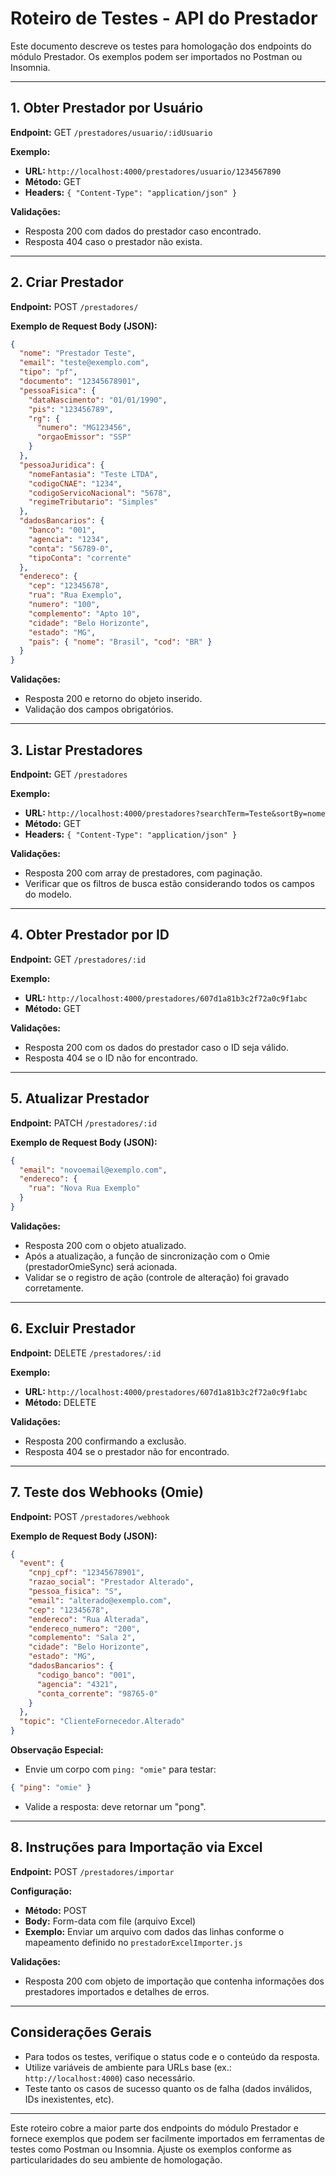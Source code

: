 # Roteiro de Testes - API do Prestador

Este documento descreve os testes para homologação dos endpoints do módulo Prestador. Os exemplos podem ser importados no Postman ou Insomnia.

---

## 1. Obter Prestador por Usuário

**Endpoint:** GET `/prestadores/usuario/:idUsuario`

**Exemplo:**
- **URL:** `http://localhost:4000/prestadores/usuario/1234567890`
- **Método:** GET
- **Headers:** `{ "Content-Type": "application/json" }`

**Validações:**
- Resposta 200 com dados do prestador caso encontrado.
- Resposta 404 caso o prestador não exista.

---

## 2. Criar Prestador

**Endpoint:** POST `/prestadores/`

**Exemplo de Request Body (JSON):**
```json
{
  "nome": "Prestador Teste",
  "email": "teste@exemplo.com",
  "tipo": "pf",
  "documento": "12345678901",
  "pessoaFisica": {
    "dataNascimento": "01/01/1990",
    "pis": "123456789",
    "rg": {
      "numero": "MG123456",
      "orgaoEmissor": "SSP"
    }
  },
  "pessoaJuridica": {
    "nomeFantasia": "Teste LTDA",
    "codigoCNAE": "1234",
    "codigoServicoNacional": "5678",
    "regimeTributario": "Simples"
  },
  "dadosBancarios": {
    "banco": "001",
    "agencia": "1234",
    "conta": "56789-0",
    "tipoConta": "corrente"
  },
  "endereco": {
    "cep": "12345678",
    "rua": "Rua Exemplo",
    "numero": "100",
    "complemento": "Apto 10",
    "cidade": "Belo Horizonte",
    "estado": "MG",
    "pais": { "nome": "Brasil", "cod": "BR" }
  }
}
```

**Validações:**
- Resposta 200 e retorno do objeto inserido.
- Validação dos campos obrigatórios.

---

## 3. Listar Prestadores

**Endpoint:** GET `/prestadores`

**Exemplo:**
- **URL:** `http://localhost:4000/prestadores?searchTerm=Teste&sortBy=nome`
- **Método:** GET
- **Headers:** `{ "Content-Type": "application/json" }`

**Validações:**
- Resposta 200 com array de prestadores, com paginação.
- Verificar que os filtros de busca estão considerando todos os campos do modelo.

---

## 4. Obter Prestador por ID

**Endpoint:** GET `/prestadores/:id`

**Exemplo:**
- **URL:** `http://localhost:4000/prestadores/607d1a81b3c2f72a0c9f1abc`
- **Método:** GET

**Validações:**
- Resposta 200 com os dados do prestador caso o ID seja válido.
- Resposta 404 se o ID não for encontrado.

---

## 5. Atualizar Prestador

**Endpoint:** PATCH `/prestadores/:id`

**Exemplo de Request Body (JSON):**
```json
{
  "email": "novoemail@exemplo.com",
  "endereco": {
    "rua": "Nova Rua Exemplo"
  }
}
```

**Validações:**
- Resposta 200 com o objeto atualizado.
- Após a atualização, a função de sincronização com o Omie (prestadorOmieSync) será acionada.
- Validar se o registro de ação (controle de alteração) foi gravado corretamente.

---

## 6. Excluir Prestador

**Endpoint:** DELETE `/prestadores/:id`

**Exemplo:**
- **URL:** `http://localhost:4000/prestadores/607d1a81b3c2f72a0c9f1abc`
- **Método:** DELETE

**Validações:**
- Resposta 200 confirmando a exclusão.
- Resposta 404 se o prestador não for encontrado.

---

## 7. Teste dos Webhooks (Omie)

**Endpoint:** POST `/prestadores/webhook`

**Exemplo de Request Body (JSON):**
```json
{
  "event": {
    "cnpj_cpf": "12345678901",
    "razao_social": "Prestador Alterado",
    "pessoa_fisica": "S",
    "email": "alterado@exemplo.com",
    "cep": "12345678",
    "endereco": "Rua Alterada",
    "endereco_numero": "200",
    "complemento": "Sala 2",
    "cidade": "Belo Horizonte",
    "estado": "MG",
    "dadosBancarios": {
      "codigo_banco": "001",
      "agencia": "4321",
      "conta_corrente": "98765-0"
    }
  },
  "topic": "ClienteFornecedor.Alterado"
}
```

**Observação Especial:**
- Envie um corpo com `ping: "omie"` para testar:
```json
{ "ping": "omie" }
```
- Valide a resposta: deve retornar um "pong".

---

## 8. Instruções para Importação via Excel

**Endpoint:** POST `/prestadores/importar`

**Configuração:**
- **Método:** POST
- **Body:** Form-data com file (arquivo Excel)
- **Exemplo:** Enviar um arquivo com dados das linhas conforme o mapeamento definido no `prestadorExcelImporter.js`

**Validações:**
- Resposta 200 com objeto de importação que contenha informações dos prestadores importados e detalhes de erros.

---

## Considerações Gerais

- Para todos os testes, verifique o status code e o conteúdo da resposta.
- Utilize variáveis de ambiente para URLs base (ex.: `http://localhost:4000`) caso necessário.
- Teste tanto os casos de sucesso quanto os de falha (dados inválidos, IDs inexistentes, etc).

---

Este roteiro cobre a maior parte dos endpoints do módulo Prestador e fornece exemplos que podem ser facilmente importados em ferramentas de testes como Postman ou Insomnia. Ajuste os exemplos conforme as particularidades do seu ambiente de homologação.

